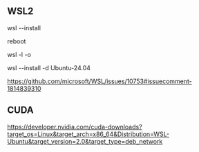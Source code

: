 ## WSL2

wsl --install

reboot

wsl -l -o

wsl --install -d Ubuntu-24.04

https://github.com/microsoft/WSL/issues/10753#issuecomment-1814839310

## CUDA

https://developer.nvidia.com/cuda-downloads?target_os=Linux&target_arch=x86_64&Distribution=WSL-Ubuntu&target_version=2.0&target_type=deb_network